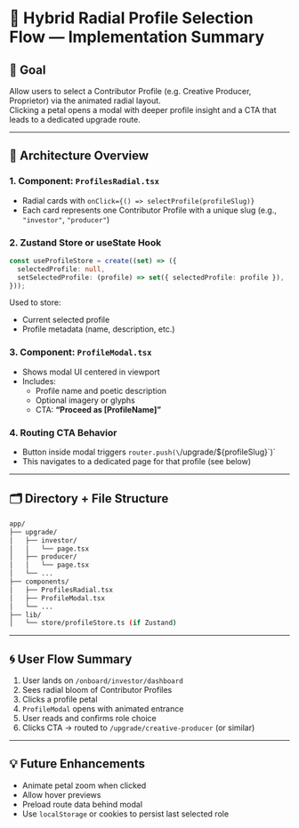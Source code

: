 # 🌸 Hybrid Radial Profile Selection Flow — Implementation Summary

## 🎯 Goal
Allow users to select a Contributor Profile (e.g. Creative Producer, Proprietor) via the animated radial layout.  
Clicking a petal opens a modal with deeper profile insight and a CTA that leads to a dedicated upgrade route.

---

## 🧬 Architecture Overview

### 1. Component: `ProfilesRadial.tsx`
- Radial cards with `onClick={() => selectProfile(profileSlug)}`
- Each card represents one Contributor Profile with a unique slug (e.g., `"investor"`, `"producer"`)

### 2. Zustand Store or useState Hook
```ts
const useProfileStore = create((set) => ({
  selectedProfile: null,
  setSelectedProfile: (profile) => set({ selectedProfile: profile }),
}));
```
Used to store:
- Current selected profile
- Profile metadata (name, description, etc.)

### 3. Component: `ProfileModal.tsx`
- Shows modal UI centered in viewport
- Includes:
  - Profile name and poetic description
  - Optional imagery or glyphs
  - CTA: **“Proceed as [ProfileName]”**

### 4. Routing CTA Behavior
- Button inside modal triggers `router.push(\`/upgrade/${profileSlug}\`)`
- This navigates to a dedicated page for that profile (see below)

---

## 🗂️ Directory + File Structure
```bash
app/
├── upgrade/
│   ├── investor/
│   │   └── page.tsx
│   ├── producer/
│   │   └── page.tsx
│   └── ...
├── components/
│   ├── ProfilesRadial.tsx
│   ├── ProfileModal.tsx
│   └── ...
├── lib/
│   └── store/profileStore.ts (if Zustand)
```

---

## 🌀 User Flow Summary
1. User lands on `/onboard/investor/dashboard`
2. Sees radial bloom of Contributor Profiles
3. Clicks a profile petal
4. `ProfileModal` opens with animated entrance
5. User reads and confirms role choice
6. Clicks CTA → routed to `/upgrade/creative-producer` (or similar)

---

## 💡 Future Enhancements
- Animate petal zoom when clicked
- Allow hover previews
- Preload route data behind modal
- Use `localStorage` or cookies to persist last selected role
